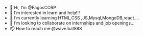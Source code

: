 - 👋 Hi, I’m @FagosCORP
- 👀 I’m interested in learn and help!!!
- 🌱 I’m currently learning HTML,CSS ,JS,Mysql,MongoDB,react....
- 💞️ I’m looking to collaborate on internships and job openings...
- 📫 How to reach me @wave.bat888

<!---
FagosCORP/FagosCORP is a ✨ special ✨ repository because its `README.md` (this file) appears on your GitHub profile.
You can click the Preview link to take a look at your changes.
--->
